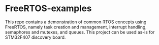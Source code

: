 # FreeRTOS-examples

This repo contains a demonstration of common RTOS concepts using FreeRTOS,
namely task creation and management, interrupt handling, semaphores and mutexes, and queues.
This project can be used as-is for STM32F407 discovery board.
